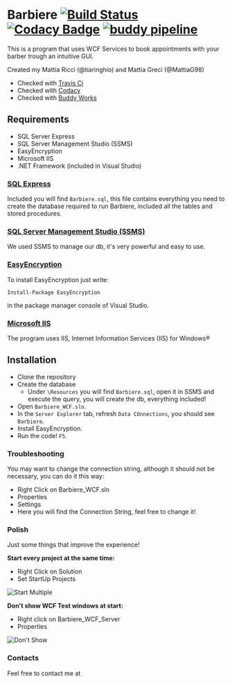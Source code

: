 # Barbiere [![Build Status](https://travis-ci.org/tiaringhio/Barbiere_WCF.svg?branch=master)](https://travis-ci.org/tiaringhio/Barbiere_WCF) [![Codacy Badge](https://api.codacy.com/project/badge/Grade/33ce920e933a454488a97253412cf862)](https://www.codacy.com/manual/tiaringhio/Barbiere_WCF?utm_source=github.com&amp;utm_medium=referral&amp;utm_content=tiaringhio/Barbiere_WCF&amp;utm_campaign=Badge_Grade) [![buddy pipeline](https://app.buddy.works/mattiaricci000/barbiere-wcf/pipelines/pipeline/209265/badge.svg?token=b352d09ea8d3f10aca20d9070ee6d9924cae29eb7626929fbee30959f5a9844a "buddy pipeline")](https://app.buddy.works/mattiaricci000/barbiere-wcf/pipelines/pipeline/209265)
 This is a program that uses WCF Services to book appointments with your barber trough an intuitive GUI.
 
 Created my Mattia Ricci (@tiaringhio) and Mattia Greci (@MattiaG98)
 
 - Checked with [Travis Ci](https://travis-ci.org/)
 - Checked with [Codacy](https://app.codacy.com)
 - Checked with [Buddy Works](https://buddy.works)
 
## Requirements
- SQL Server Express
- SQL Server Management Studio (SSMS)
- EasyEncryption
- Microsoft IIS
- .NET Framework (included in Visual Studio)

### [SQL Express](https://www.microsoft.com/en-us/sql-server/sql-server-editions-express)
Included you will find  `Barbiere.sql`, this file contains everything you need  to create the database required to run Barbiere, included all the tables and stored procedures.

### [SQL Server Management Studio (SSMS)](https://docs.microsoft.com/en-us/sql/ssms/download-sql-server-management-studio-ssms?view=sql-server-2017)
We used SSMS to manage our db, it's very powerful and easy to use.

### [EasyEncryption](https://github.com/polischuk/EasyEncryption)
 To install EasyEncryption just write:
 
 `Install-Package EasyEncryption`
 
 in the package manager console of Visual Studio.
 
 ### [Microsoft IIS](https://www.iis.net/)

The program uses IIS, Internet Information Services (IIS) for Windows®

## Installation

- Clone the repository
- Create the database
  - Under `\Resources` you will find `Barbiere.sql`, open it in SSMS and execute the query, you will create the db, everything included!
- Open `Barbiere_WCF.sln`.
- In the `Server Explorer` tab, refresh `Data COnnections`, you should see `Barbiere`.
- Install EasyEncryption.
- Run the code! `F5`.

### Troubleshooting

You may want to change the connection string, although it should not be necessary, you can do it this way:
- Right Click on Barbiere_WCF.sln
- Properties
- Settings
- Here you will find the Connection String, feel free to change it!
### Polish

Just some things that improve the experience!

**Start every project at the same time:**
- Right Click on Solution
- Set StartUp Projects

![Start Multiple](https://github.com/tiaringhio/Barbiere_WCF/blob/master/Resources/multiple%20startup.jpg)

**Don't show WCF Test windows at start:**
- Right click on Barbiere_WCF_Server
- Properties

![Don't Show](https://github.com/tiaringhio/Barbiere_WCF/blob/master/Resources/no%20startup%20wcf.jpg)

### Contacts

Feel free to contact me at 
